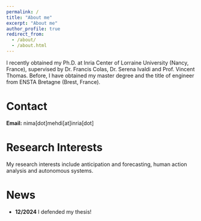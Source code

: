 ```yaml
---
permalink: /
title: "About me"
excerpt: "About me"
author_profile: true
redirect_from: 
  - /about/
  - /about.html
---
```


<!-- I am a postdoctoral researcher on probabilistic machine learning for robotics and human activity
analysis with a focus on uncertainty modeling. -->

I recently obtained my Ph.D. at Inria Center of Lorraine University (Nancy, France), supervised
by Dr. Francis Colas, Dr. Serena Ivaldi and Prof. Vincent Thomas.
Before, I have obtained my master degree and the title of engineer from ENSTA Bretagne (Brest, France).

# Contact

**Email:** nima[dot]mehdi[at]inria[dot]

# Research Interests

My research interests include anticipation and forecasting, human action analysis and autonomous systems.


# News

- **12/2024** I defended my thesis!

